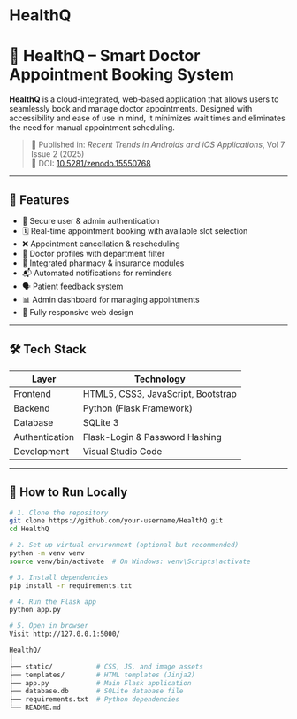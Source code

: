 # HealthQ
# 🏥 HealthQ – Smart Doctor Appointment Booking System

**HealthQ** is a cloud-integrated, web-based application that allows users to seamlessly book and manage doctor appointments. Designed with accessibility and ease of use in mind, it minimizes wait times and eliminates the need for manual appointment scheduling.

> 📰 Published in: *Recent Trends in Androids and iOS Applications*, Vol 7 Issue 2 (2025)  
> 📄 DOI: [10.5281/zenodo.15550768](https://doi.org/10.5281/zenodo.15550768)

---

## 🧩 Features

- 🔐 Secure user & admin authentication
- 🗓️ Real-time appointment booking with available slot selection
- ❌ Appointment cancellation & rescheduling
- 🧾 Doctor profiles with department filter
- 💊 Integrated pharmacy & insurance modules
- 📬 Automated notifications for reminders
- 🗣️ Patient feedback system
- 📊 Admin dashboard for managing appointments
- 📱 Fully responsive web design

---

## 🛠 Tech Stack

| Layer       | Technology               |
|-------------|---------------------------|
| Frontend    | HTML5, CSS3, JavaScript, Bootstrap |
| Backend     | Python (Flask Framework)  |
| Database    | SQLite 3                  |
| Authentication | Flask-Login & Password Hashing |
| Development | Visual Studio Code        |

---

## 🚀 How to Run Locally

```bash
# 1. Clone the repository
git clone https://github.com/your-username/HealthQ.git
cd HealthQ

# 2. Set up virtual environment (optional but recommended)
python -m venv venv
source venv/bin/activate  # On Windows: venv\Scripts\activate

# 3. Install dependencies
pip install -r requirements.txt

# 4. Run the Flask app
python app.py

# 5. Open in browser
Visit http://127.0.0.1:5000/

HealthQ/
│
├── static/           # CSS, JS, and image assets
├── templates/        # HTML templates (Jinja2)
├── app.py            # Main Flask application
├── database.db       # SQLite database file
├── requirements.txt  # Python dependencies
└── README.md
